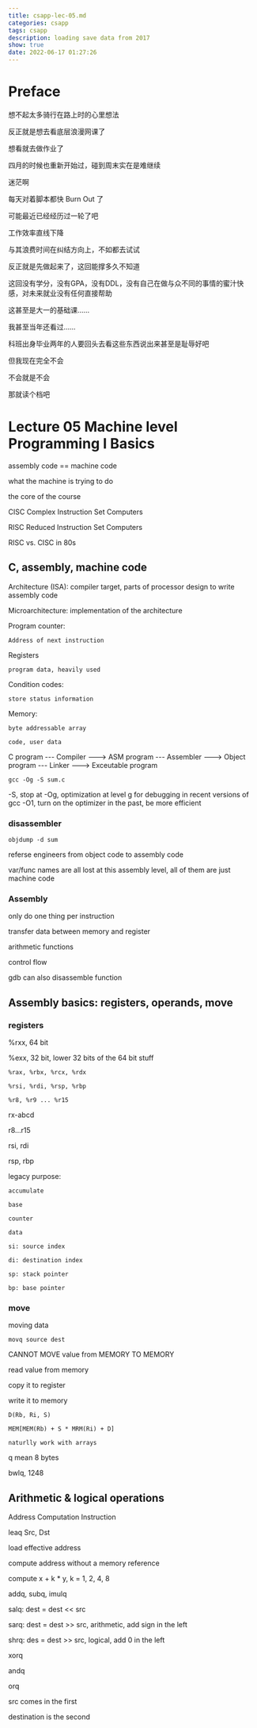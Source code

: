 ```yaml
---
title: csapp-lec-05.md
categories: csapp
tags: csapp
description: loading save data from 2017
show: true
date: 2022-06-17 01:27:26
---
```


# Preface

想不起太多骑行在路上时的心里想法

反正就是想去看底层浪漫网课了

想看就去做作业了

四月的时候也重新开始过，碰到周末实在是难继续

迷茫啊

每天对着脚本都快 Burn Out 了

可能最近已经经历过一轮了吧

工作效率直线下降

与其浪费时间在纠结方向上，不如都去试试

反正就是先做起来了，这回能撑多久不知道

这回没有学分，没有GPA，没有DDL，没有自己在做与众不同的事情的蜜汁快感，对未来就业没有任何直接帮助

这甚至是大一的基础课…… 

我甚至当年还看过……

科班出身毕业两年的人要回头去看这些东西说出来甚至是耻辱好吧

但我现在完全不会

不会就是不会

那就读个档吧

# Lecture 05 Machine level Programming I Basics

assembly code == machine code

what the machine is trying to do

the core of the course

CISC Complex Instruction Set Computers

RISC Reduced Instruction Set Computers

RISC vs. CISC in 80s

## C, assembly, machine code

Architecture (ISA): compiler target, parts of processor design to write assembly code

Microarchitecture: implementation of the architecture

Program counter: 

    Address of next instruction

Registers

    program data, heavily used

Condition codes:

    store status information

Memory:

    byte addressable array
    
    code, user data

C program --- Compiler ---> ASM program --- Assembler ---> Object program --- Linker ---> Exceutable program

`gcc -Og -S sum.c` 

-S, stop at 
-Og, optimization at level g for debugging in recent versions of gcc
-O1, turn on the optimizer in the past, be more efficient

### disassembler 

`objdump -d sum`

referse engineers from object code to assembly code

var/func names are all lost at this assembly level, all of them are just machine code

### Assembly 

only do one thing per instruction

transfer data between memory and register

arithmetic functions

control flow

gdb can also disassemble function

## Assembly basics: registers, operands, move

### registers

%rxx, 64 bit

%exx, 32 bit, lower 32 bits of the 64 bit stuff

```
%rax, %rbx, %rcx, %rdx

%rsi, %rdi, %rsp, %rbp

%r8, %r9 ... %r15

```

rx-abcd

r8...r15

rsi, rdi

rsp, rbp

legacy purpose: 
```
accumulate

base

counter

data

si: source index

di: destination index

sp: stack pointer

bp: base pointer

```

### move

moving data

```
movq source dest
```

CANNOT MOVE value from MEMORY TO MEMORY

read value from memory

copy it to register

write it to memory

```
D(Rb, Ri, S)

MEM[MEM(Rb) + S * MRM(Ri) + D]

naturlly work with arrays

```

q mean 8 bytes

bwlq, 1248

## Arithmetic & logical operations


Address Computation Instruction

leaq Src, Dst

load effective address

compute address without a memory reference

compute x + k * y, k = 1, 2, 4, 8

addq, subq, imulq

salq: dest = dest << src

sarq: dest = dest >> src, arithmetic, add sign in the left

shrq: des = dest >> src, logical, add 0 in the left

xorq

andq

orq

src comes in the first

destination is the second



